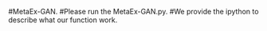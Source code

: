 #MetaEx-GAN.
#Please run the MetaEx-GAN.py.
#We provide the ipython to describe what our function work.
